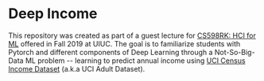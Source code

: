 # Deep Income

This repository was created as part of a guest lecture for [CS598RK: HCI for ML](https://courses.grainger.illinois.edu/cs598rk/fa2019/) offered in Fall 2019 at UIUC. The goal is to familiarize students with Pytorch and different components of Deep Learning through a Not-So-Big-Data ML problem -- learning to predict annual income using [UCI Census Income Dataset](https://archive.ics.uci.edu/ml/datasets/Adult) (a.k.a UCI Adult Dataset). 